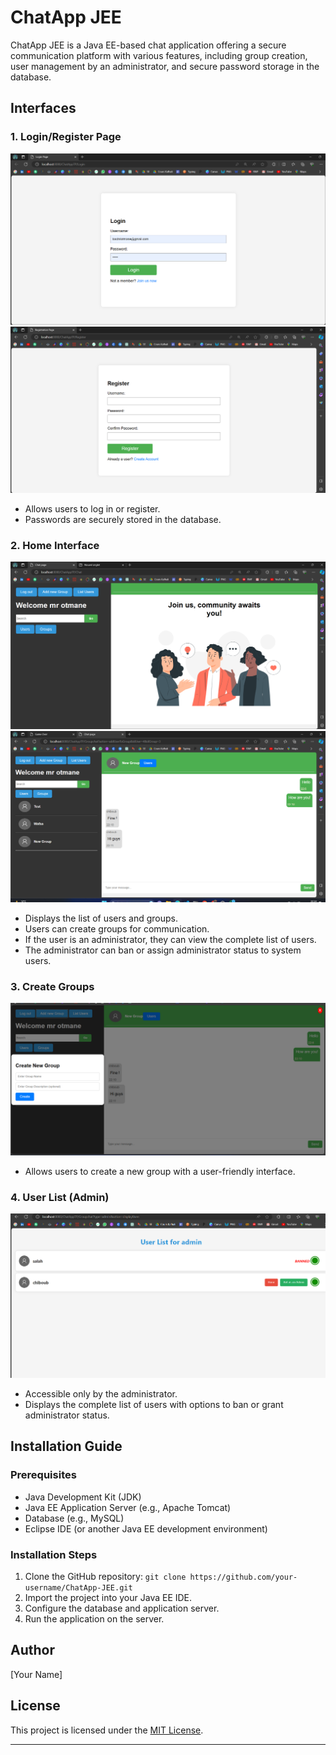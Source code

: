 # ChatApp JEE

ChatApp JEE is a Java EE-based chat application offering a secure communication platform with various features, including group creation, user management by an administrator, and secure password storage in the database.

## Interfaces

### 1. Login/Register Page

![Login/Register](images/login.png)
![Login/Register](images/register.png)

- Allows users to log in or register.
- Passwords are securely stored in the database.

### 2. Home Interface

![Home](images/home.png)
![Group Conversations](images/converstions.png)

- Displays the list of users and groups.
- Users can create groups for communication.
- If the user is an administrator, they can view the complete list of users.
- The administrator can ban or assign administrator status to system users.

### 3. Create Groups

![Create Groups](images/createGrp.png)

- Allows users to create a new group with a user-friendly interface.

### 4. User List (Admin)

![User List (Admin)](images/list-users-admins.png)

- Accessible only by the administrator.
- Displays the complete list of users with options to ban or grant administrator status.

## Installation Guide

### Prerequisites

- Java Development Kit (JDK)
- Java EE Application Server (e.g., Apache Tomcat)
- Database (e.g., MySQL)
- Eclipse IDE (or another Java EE development environment)

### Installation Steps

1. Clone the GitHub repository: `git clone https://github.com/your-username/ChatApp-JEE.git`
2. Import the project into your Java EE IDE.
3. Configure the database and application server.
4. Run the application on the server.

## Author

[Your Name]

## License

This project is licensed under the [MIT License](LICENSE).

---
